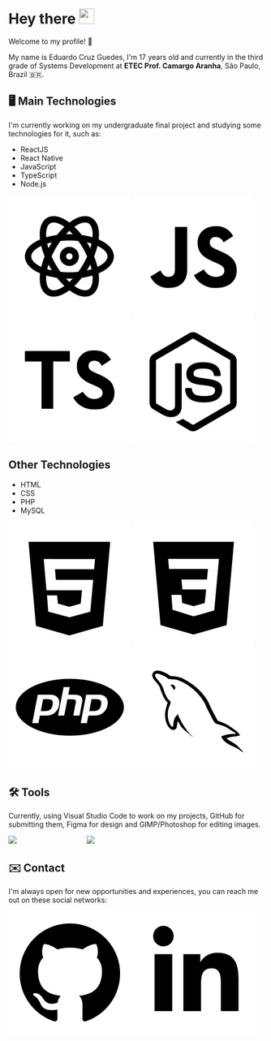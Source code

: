 ﻿# Hey there <img src="https://raw.githubusercontent.com/kaueMarques/kaueMarques/master/hi.gif" width="30px" height="30px" />
Welcome to my profile! 🙂

My name is Eduardo Cruz Guedes, I'm 17 years old and currently in the third grade of Systems Development at **ETEC Prof. Camargo Aranha**, São Paulo, Brazil 🇧🇷.

## 🖥️ Main Technologies
I'm currently working on my undergraduate final project and studying some technologies for it, such as:

-  ReactJS
- React Native 
- JavaScript
- TypeScript
- Node.js

![ReactJS](./images/react.svg) ![JS](./images/js.svg) ![TS](./images/ts.svg) ![Node.js](./images/node.svg)

## Other Technologies 
- HTML
- CSS
- PHP
- MySQL

![HTML](./images/html.svg) ![CSS](./images/css.svg) ![PHP](./images/php.svg) ![MySQL](./images/sql.svg)
     
## 🛠️ Tools
Currently, using Visual Studio Code to work on my projects, GitHub for submitting them, Figma for design and GIMP/Photoshop for editing images.

<img src="https://github-readme-stats.vercel.app/api?username=Educg550" />

<img align="right" src="https://raw.githubusercontent.com/MicaelliMedeiros/micaellimedeiros/master/image/computer-illustration.png" width="350"/>

## ✉️ Contact
I'm always open for new opportunities and experiences, you can reach me out on these social networks:

[![GitHub](./images/github.svg)](https://github.com/Educg550) [![LinkedIn](./images/linkedin.svg)](https://www.linkedin.com/in/eduardo-cruz-guedes-276a01206/)
